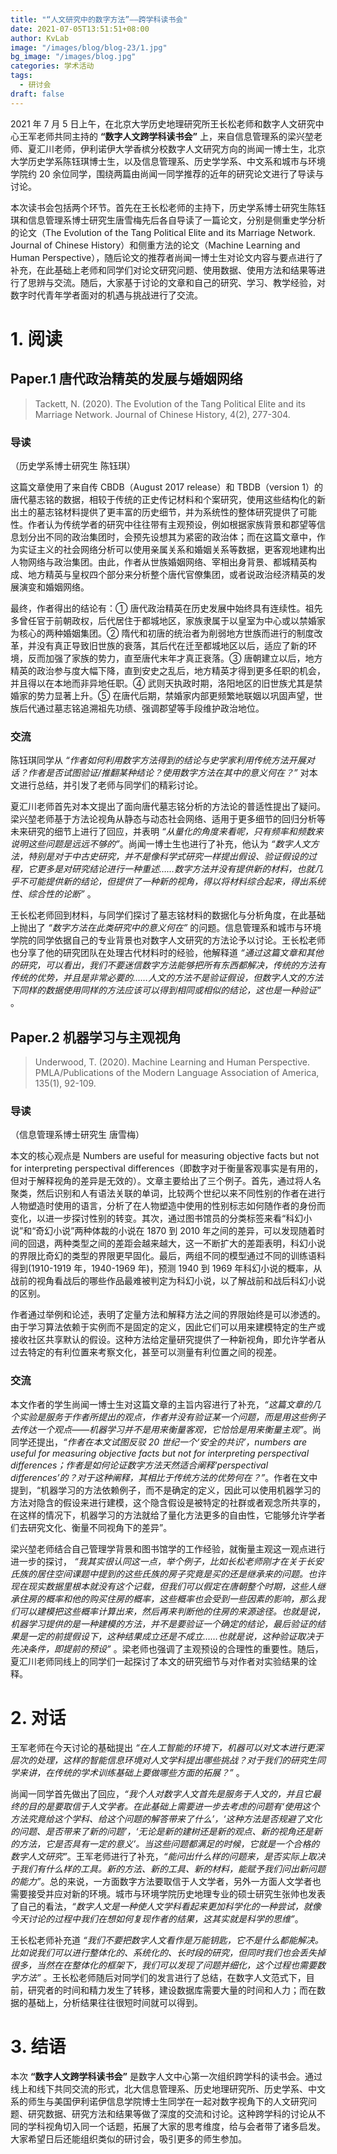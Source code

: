 ```yaml
---
title: "“人文研究中的数字方法”——跨学科读书会"
date: 2021-07-05T13:51:51+08:00
author: KvLab
image: "/images/blog/blog-23/1.jpg"
bg_image: "/images/blog.jpg"
categories: 学术活动
tags:
  - 研讨会
draft: false
---
```


2021 年 7 月 5 日上午，在北京大学历史地理研究所王长松老师和数字人文研究中心王军老师共同主持的 **“数字人文跨学科读书会”** 上，来自信息管理系的梁兴堃老师、夏汇川老师，伊利诺伊大学香槟分校数字人文研究方向的尚闻一博士生，北京大学历史学系陈钰琪博士生，以及信息管理系、历史学学系、中文系和城市与环境学院约 20 余位同学，围绕两篇由尚闻一同学推荐的近年的研究论文进行了导读与讨论。

<!--more-->

本次读书会包括两个环节。首先在王长松老师的主持下，历史学系博士研究生陈钰琪和信息管理系博士研究生唐雪梅先后各自导读了一篇论文，分别是侧重史学分析的论文（The Evolution of the Tang Political Elite and its Marriage Network. Journal of Chinese History）和侧重方法的论文（Machine Learning and Human Perspective），随后论文的推荐者尚闻一博士生对论文内容与要点进行了补充，在此基础上老师和同学们对论文研究问题、使用数据、使用方法和结果等进行了思辨与交流。随后，大家基于讨论的文章和自己的研究、学习、教学经验，对数字时代青年学者面对的机遇与挑战进行了交流。

# 1. 阅读

## Paper.1 唐代政治精英的发展与婚姻网络

> Tackett, N. (2020). The Evolution of the Tang Political Elite and its Marriage Network. Journal of Chinese History, 4(2), 277-304.

### 导读

（历史学系博士研究生 陈钰琪）

这篇文章使用了来自传 CBDB（August 2017 release）和 TBDB（version 1）的唐代墓志铭的数据，相较于传统的正史传记材料和个案研究，使用这些结构化的新出土的墓志铭材料提供了更丰富的历史细节，并为系统性的整体研究提供了可能性。作者认为传统学者的研究中往往带有主观预设，例如根据家族背景和郡望等信息划分出不同的政治集团时，会预先设想其为紧密的政治体；而在这篇文章中，作为实证主义的社会网络分析可以使用亲属关系和婚姻关系等数据，更客观地建构出人物网络与政治集团。由此，作者从世族婚姻网络、宰相出身背景、都城精英构成、地方精英与皇权四个部分来分析整个唐代官僚集团，或者说政治经济精英的发展演变和婚姻网络。

最终，作者得出的结论有：① 唐代政治精英在历史发展中始终具有连续性。祖先多曾任官于前朝政权，后代居住于都城地区，家族隶属于以皇室为中心或以禁婚家为核心的两种婚姻集团。② 隋代和初唐的统治者为削弱地方世族而进行的制度改革，并没有真正导致旧世族的衰落，其后代在迁至都城地区以后，适应了新的环境，反而加强了家族的势力，直至唐代末年才真正衰落。③ 唐朝建立以后，地方精英的政治参与度大幅下降，直到安史之乱后，地方精英才得到更多任职的机会，并且得以在本地而非异地任职。④ 武则天执政时期，洛阳地区的旧世族尤其是禁婚家的势力显著上升。⑤ 在唐代后期，禁婚家内部更频繁地联姻以巩固声望，世族后代通过墓志铭追溯祖先功绩、强调郡望等手段维护政治地位。

### 交流

陈钰琪同学从 _“作者如何利用数字方法得到的结论与史学家利用传统方法开展对话？作者是否试图验证/推翻某种结论？使用数字方法在其中的意义何在？”_ 对本文进行总结，并引发了老师与同学们的精彩讨论。

夏汇川老师首先对本文提出了面向唐代墓志铭分析的方法论的普适性提出了疑问。梁兴堃老师基于方法论视角从静态与动态社会网络、适用于更多细节的回归分析等未来研究的细节上进行了回应，并表明 _“从量化的角度来看呢，只有频率和频数来说明这些问题是远远不够的”_。尚闻一博士生也进行了补充，他认为 _“数字人文方法，特别是对于中古史研究，并不是像科学式研究一样提出假设、验证假设的过程，它更多是对研究结论进行一种重述……数字方法并没有提供新的材料，也就几乎不可能提供新的结论，但提供了一种新的视角，得以将材料综合起来，得出系统性、综合性的论断”_ 。

王长松老师回到材料，与同学们探讨了墓志铭材料的数据化与分析角度，在此基础上抛出了 _“数字方法在此类研究中的意义何在”_ 的问题。信息管理系和城市与环境学院的同学依据自己的专业背景也对数字人文研究的方法论予以讨论。王长松老师也分享了他的研究团队在处理古代材料时的经验，他解释道 _“通过这篇文章和其他的研究，可以看出，我们不要迷信数字方法能够把所有东西都解决，传统的方法有传统的优势，并且是非常必要的……人文的方法不是验证假设，但数字人文的方法下同样的数据使用同样的方法应该可以得到相同或相似的结论，这也是一种验证”_ 。

## Paper.2 机器学习与主观视角

> Underwood, T. (2020). Machine Learning and Human Perspective. PMLA/Publications of the Modern Language Association of America, 135(1), 92-109.

### 导读

（信息管理系博士研究生 唐雪梅）

本文的核心观点是 Numbers are useful for measuring objective facts but not for interpreting perspectival differences（即数字对于衡量客观事实是有用的，但对于解释视角的差异是无效的）。文章主要给出了三个例子。首先，通过将人名聚类，然后识别和人有语法关联的单词，比较两个世纪以来不同性别的作者在进行人物塑造时使用的语言，分析了在人物塑造中使用的性别标志如何随作者的身份而变化，以进一步探讨性别的转变。其次，通过图书馆员的分类标签来看“科幻小说”和“奇幻小说”两种体裁的小说在 1870 到 2010 年之间的差异，可以发现随着时间的回退，两种类型之间的差距会越来越大，这一不断扩大的差距表明，科幻小说的界限比奇幻的类型的界限更早固化。最后，两组不同的模型通过不同的训练语料得到(1910-1919 年，1940-1969 年)，预测 1940 到 1969 年科幻小说的概率，从战前的视角看战后的哪些作品最难被判定为科幻小说，以了解战前和战后科幻小说的区别。

作者通过举例和论述，表明了定量方法和解释方法之间的界限始终是可以渗透的。由于学习算法依赖于实例而不是固定的定义，因此它们可以用来建模特定的生产或接收社区共享默认的假设。这种方法给定量研究提供了一种新视角，即允许学者从过去特定的有利位置来考察文化，甚至可以测量有利位置之间的视差。

### 交流

本文作者的学生尚闻一博士生对这篇文章的主旨内容进行了补充，_“这篇文章的几个实验是服务于作者所提出的观点，作者并没有验证某一个问题，而是用这些例子去传达一个观点——机器学习并不是用来衡量客观，它恰恰是用来衡量主观”_。尚同学还提出，_“作者在本文试图反驳 20 世纪一个‘安全的共识’，numbers are useful for measuring objective facts but not for interpreting perspectival differences；作者是如何论证数字方法天然适合阐释‘perspectival differences’的？对于这种阐释，其相比于传统方法的优势何在？”_。作者在文中提到，“机器学习的方法依赖例子，而不是确定的定义，因此可以使用机器学习的方法对隐含的假设来进行建模，这个隐含假设是被特定的社群或者观念所共享的，在这样的情况下，机器学习的方法就给了量化方法更多的自由性，它能够允许学者们去研究文化、衡量不同视角下的差异”。

梁兴堃老师结合自己管理学背景和图书馆学的工作经验，就衡量主观这一观点进行进一步的探讨， _“我其实很认同这一点，举个例子，比如长松老师刚才在关于长安氏族的居住空间课题中提到的这些氏族的房子究竟是买的还是继承来的问题。也许现在现实数据里根本就没有这个记载，但我们可以假定在唐朝整个时期，这些人继承住房的概率和他的购买住房的概率，这些概率也会受到一些因素的影响，那么我们可以建模把这些概率计算出来，然后再来判断他的住房的来源途径。也就是说，机器学习提供的是一种建模的方法，并不是要验证一个确定的结论，最后验证的结果是一定的前提假设下，这种结果成立还是不成立……也就是说，这种验证取决于先决条件，即提前的预设”_ 。梁老师也强调了主观预设的合理性的重要性。随后，夏汇川老师同线上的同学们一起探讨了本文的研究细节与对作者对实验结果的诠释。

# 2. 对话

王军老师在今天讨论的基础提出 _“在人工智能的环境下，机器可以对文本进行更深层次的处理，这样的智能信息环境对人文学科提出哪些挑战？对于我们的研究生同学来讲，在传统的学术训练基础上要做哪些方面的拓展？”_ 。

尚闻一同学首先做出了回应，_“我个人对数字人文首先是服务于人文的，并且它最终的目的是要取信于人文学者。在此基础上需要进一步去考虑的问题有‘使用这个方法究竟给这个学科、给这个问题的解答带来了什么’，‘这种方法是否规避了文化的问题、是否带来了新的问题’，‘无论是新的建树还是新的观点、新的视角还是新的方法，它是否具有一定的意义’。当这些问题都满足的时候，它就是一个合格的数字人文研究”_。王军老师进行了补充，_“能问出什么样的问题来，是否实际上取决于我们有什么样的工具。新的方法、新的工具、新的材料，能赋予我们问出新问题的能力”_。总的来说，一方面数字方法要取信于人文学者，另外一方面人文学者也需要接受并应对新的环境。城市与环境学院历史地理专业的硕士研究生张帅也发表了自己的看法，_“数字人文是一种使人文学科看起来更加科学化的一种尝试，就像今天讨论的过程中我们在想如何复现作者的结果，这其实就是科学的思维”_。

王长松老师补充道 _“我们不要把数字人文看作是万能钥匙，它不是什么都能解决。比如说我们可以进行整体化的、系统化的、长时段的研究，但同时我们也会丢失掉很多，当然在在整体化的框架下，我们可以发现了问题并细化，这个过程也需要数字方法”_ 。王长松老师随后对同学们的发言进行了总结，在数字人文范式下，目前，研究者的时间和精力发生了转移，建设数据库需要大量的时间和人力；而在数据的基础上，分析结果往往很短时间就可以得到。

# 3. 结语

本次 **“数字人文跨学科读书会”** 是数字人文中心第一次组织跨学科的读书会。通过线上和线下共同交流的形式，北大信息管理系、历史地理研究所、历史学系、中文系的师生与美国伊利诺伊信息学院博士生同学在一起对数字视角下的人文研究问题、研究数据、研究方法和结果等做了深度的交流和讨论。这种跨学科的讨论从不同的学科视角切入同一个话题，拓展了大家的思考维度，给与会者带了诸多启发。大家希望日后还能组织类似的研讨会，吸引更多的师生参加。
